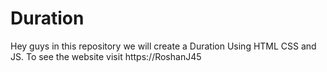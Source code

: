 # Duration
Hey guys in this repository we will create a Duration Using HTML CSS and JS. To see the website visit https://RoshanJ45
